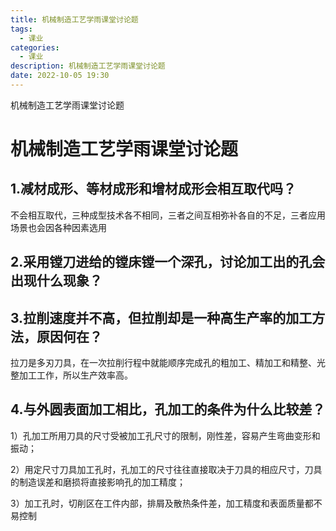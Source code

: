 ```yaml
---
title: 机械制造工艺学雨课堂讨论题
tags:
  - 课业
categories:
  - 课业
description: 机械制造工艺学雨课堂讨论题
date: 2022-10-05 19:30
---
```

机械制造工艺学雨课堂讨论题
<!-- more -->
<!-- markdownlint-disable MD041 MD002-->

# 机械制造工艺学雨课堂讨论题

## 1.减材成形、等材成形和增材成形会相互取代吗？

不会相互取代，三种成型技术各不相同，三者之间互相弥补各自的不足，三者应用场景也会因各种因素选用

## 2.采用镗刀进给的镗床镗一个深孔，讨论加工出的孔会出现什么现象？

## 3.拉削速度并不高，但拉削却是一种高生产率的加工方法，原因何在？

拉刀是多刃刀具，在一次拉削行程中就能顺序完成孔的粗加工、精加工和精整、光整加工工作，所以生产效率高。

## 4.与外圆表面加工相比，孔加工的条件为什么比较差？

1）孔加工所用刀具的尺寸受被加工孔尺寸的限制，刚性差，容易产生弯曲变形和振动；

2）用定尺寸刀具加工孔时，孔加工的尺寸往往直接取决于刀具的相应尺寸，刀具的制造误差和磨损将直接影响孔的加工精度；

3）加工孔时，切削区在工件内部，排屑及散热条件差，加工精度和表面质量都不易控制
